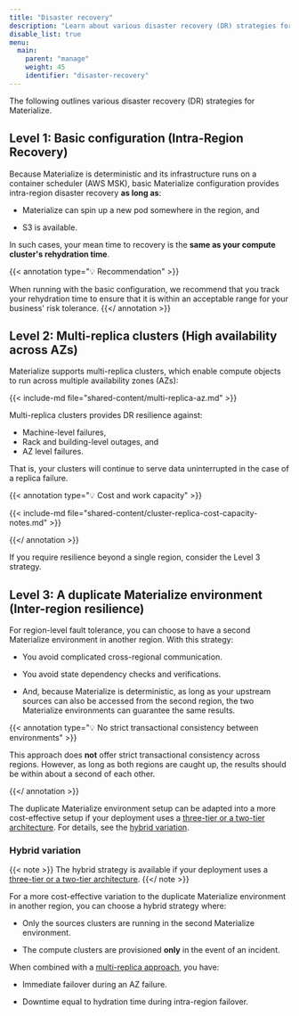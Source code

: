 ```yaml
---
title: "Disaster recovery"
description: "Learn about various disaster recovery (DR) strategies for Materialize."
disable_list: true
menu:
  main:
    parent: "manage"
    weight: 45
    identifier: "disaster-recovery"
---
```


The following outlines various disaster recovery (DR) strategies for
Materialize.

## Level 1: Basic configuration (Intra-Region Recovery)

Because Materialize is deterministic and its infrastructure runs on a container
scheduler (AWS MSK), basic Materialize configuration provides intra-region
disaster recovery **as long as**:

- Materialize can spin up a new pod somewhere in the region, and

- S3 is available.

In such cases, your mean time to recovery is the **same as your compute
cluster's rehydration time**.

{{< annotation type="💡 Recommendation" >}}

When running with the basic configuration, we recommend that you track
your rehydration time to ensure that it is within an acceptable range for your
business' risk tolerance.
{{</ annotation >}}

## Level 2:  Multi-replica clusters (High availability across AZs)

Materialize supports multi-replica clusters, which enable compute objects to run
across multiple availability zones (AZs):

{{< include-md file="shared-content/multi-replica-az.md" >}}

Multi-replica clusters provides DR resilience against:

- Machine-level failures,
- Rack and building-level outages, and
- AZ level failures.

That is, your clusters will continue to serve data uninterrupted in the case of
a replica failure.

{{< annotation type="💡 Cost and work capacity" >}}

{{< include-md file="shared-content/cluster-replica-cost-capacity-notes.md" >}}

{{</ annotation >}}

If you require resilience beyond a single region, consider the Level 3 strategy.

## Level 3: A duplicate Materialize environment (Inter-region resilience)

For region-level fault tolerance, you can choose to have a second Materialize
environment in another region. With this strategy:

- You avoid complicated cross-regional communication.

- You avoid state dependency checks and verifications.

- And, because Materialize is deterministic, as long as your upstream sources
can also be accessed from the second region, the two Materialize environments
can guarantee the same results.

{{< annotation type="💡 No strict transactional consistency between environments" >}}

This approach does <red>**not**</red> offer strict transactional consistency
across regions. However, as long as both regions are caught up, the results
should be within about a second of each other.

{{</ annotation >}}

The duplicate Materialize environment setup can be adapted into a more
cost-effective setup if your deployment uses a [three-tier or a two-tier
architecture](/manage/operational-guidelines/). For details, see the [hybrid
variation](#hybrid-variation).

### Hybrid variation

{{< note >}}
The hybrid strategy is available if your deployment uses a
[three-tier or a two-tier architecture](/manage/operational-guidelines/).
{{</ note >}}

For a more cost-effective variation to the duplicate Materialize environment in
another region, you can choose a hybrid strategy where:

- Only the sources clusters are running in the second Materialize environment.

- The compute clusters are  provisioned **only** in the event of an incident.

When combined with a [multi-replica
approach](#level-2--multi-replica-clusters-high-availability-across-azs), you
have:

- Immediate failover during an AZ failure.

- Downtime equal to hydration time during intra-region failover.

